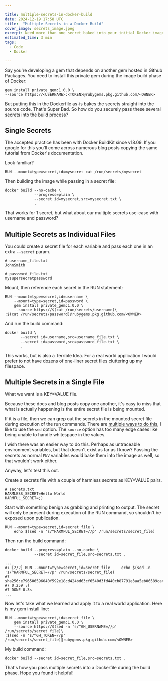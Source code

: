 ```yaml
---

title: multiple-secrets-in-docker-build
date: 2024-12-19 17:58 UTC
title:  "Multiple Secrets in a Docker Build"
cover_image: secrets_image.jpeg
excerpt: Need more than one secret baked into your initial Docker image?
estimated_time: 3 min
tags: 
  - Code
  - Docker

---
```


Say you're developing a gem that depends on another gem hosted in Github Packages. You need to install this private gem during the image build phase of Docker:

```
gem install private_gem:1.0.0 \
--source https://<USERNAME>:<TOKEN>@rubygems.pkg.github.com/<OWNER>
```

But putting this in the Dockerfile as-is bakes the secrets straight into the source code. That's Super Bad. So how do you securely pass these several secrets into the build process?

## Single Secrets
The accepted practice has been with Docker BuildKit since v18.09. If you google for this you'll come across numerous blog posts copying the same tutorial from Docker's documentation.

Look familiar?

```docker
RUN --mount=type=secret,id=mysecret cat /run/secrets/mysecret
```

Then building the image while passing in a secret file:

```docker
docker build --no-cache \
             --progress=plain \
             --secret id=mysecret,src=mysecret.txt \
             .
```

That works for 1 secret, but what about our multiple secrets use-case with username and password?

## Multiple Secrets as Individual Files
You could create a secret file for each variable and pass each one in an extra `--secret` param.

```
# username_file.txt
JohnSmith
```

```
# password_file.txt
mysupersecretpassword
```

Mount, then reference each secret in the RUN statement:

```docker
RUN --mount=type=secret,id=username \
  	--mount=type=secret,id=password \
    gem install private_gem:1.0.0 \
    --source https://$(cat /run/secrets/username)\
:$(cat /run/secrets/password)@rubygems.pkg.github.com/<OWNER>
```

And run the build command:

```
docker build \
       --secret id=username,src=username_file.txt \
       --secret id=password,src=password_file.txt \
       .
```

This works, but is also a Terrible Idea. For a real world application I would prefer to not have dozens of one-liner secret files cluttering up my filespace.

## Multiple Secrets in a Single File
What we want is a KEY=VALUE file.

Because these docs and blog posts copy one another, it's easy to miss that what is actually happening is the entire secret file is being mounted.

If it is a file, then we can grep out the secrets in the mounted secret file during execution of the run commands. There are [multiple ways to do this](https://stackoverflow.com/a/30776327/4029445), I like to use the `sed` option. The `source` option has too many edge cases like being unable to handle whitespace in the values.

I wish there was an easier way to do this. Perhaps as untraceable environment variables, but that doesn't exist as far as I know? Passing the secrets as normal `ENV` variables would bake them into the image as well, so that wouldn't work either.

Anyway, let's test this out.

Create a secrets file with a couple of harmless secrets as KEY=VALUE pairs.

```
# secrets.txt
HARMLESS_SECRET=Hello World
HARMFUL_SECRET=;)
```


Start with something benign as grabbing and printing to output. The secret will only be present during execution of the RUN command, so shouldn't be exposed upon publication.

```docker
RUN --mount=type=secret,id=secret_file \
    echo $(sed -n 's/^HARMFUL_SECRET=//p' /run/secrets/secret_file)
```

Then run the build command:

```
docker build --progress=plain --no-cache \
             --secret id=secret_file,src=secrets.txt .

...
#7 [2/2] RUN --mount=type=secret,id=secret_file     echo $(sed -n 's/^HARMFUL_SECRET=//p' /run/secrets/secret_file)
#7 sha256:e796506596040f592e18cd424bd63cf6540d3fd440cb87791e3aa5eb06589cac
#7 0.259 ;)
#7 DONE 0.3s
...
```

Now let's take what we learned and apply it to a real world application. Here is my gem install line:

```docker
RUN --mount=type=secret,id=secret_file \
    gem install private_gem:1.0.0 \
    --source https://$(sed -n 's/^GH_USERNAME=//p' /run/secrets/secret_file)\
:$(sed -n 's/^GH_TOKEN=//p' /run/secrets/secret_file)@rubygems.pkg.github.com/<OWNER>
```

My build command:

```
docker build --secret id=secret_file,src=secrets.txt .
```

That's how you pass multiple secrets into a Dockerfile during the build phase. Hope you found it helpful!
